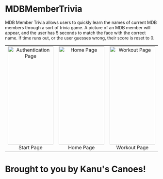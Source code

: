 # MDBMemberTrivia

MDB Member Trivia allows users to quickly learn the names of current MDB members through a sort of trivia game. A picture of an MDB member will appear, and the user has 5 seconds to match the face with the correct name. If time runs out, or the user guesses wrong, their score is reset to 0. 

| | | |
|:-------------------------:|:-------------------------:|:-------------------------:|
| <img width="150" height = "322.668810289" alt="Authentication Page" src="/images/start.jpeg"> Start Page | <img width="150" height = "322.668810289" alt="Home Page" src="/images/home.jpeg">  Home Page| <img width="150" height = "322.668810289" alt="Workout Page" src="/images/workout.jpeg">  Workout Page| <img width="150" height = "322.668810289" alt="Calendar Page" src="/images/calendar.jpeg">  Calendar Page|

# Brought to you by Kanu's Canoes!
